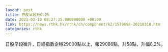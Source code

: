 ```yaml
---
layout: post
title: 日股早段升0.2%
date: 2021-03-10 08:27:35.000000000 +08:00
link: https://news.rthk.hk/rthk/ch/component/k2/1579698-20210310.htm
categories: rthk
---
```


日股早段微升，日經指數企穩29000點以上，報29086點，升58點，升幅0.2%。
